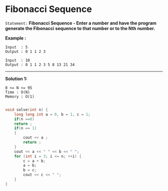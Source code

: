 # Fibonacci Sequence

`Statement:` **Fibonacci Sequence - Enter a number and have the program generate the Fibonacci sequence to that number or to the Nth number.**

**Example :**
```
Input  : 5
Output : 0 1 1 2 3 

Input  : 10
Output : 0 1 1 2 3 5 8 13 21 34
``` 
---
**Solution 1:**
```
0 <= N <= 95
Time : O(N)
Memory : O(1)
```

``` c++

void solve(int n) {
	long long int a = 0, b = 1, c = 1;
	if(n ==0)
	return ;
	if(n == 1)
	{
		cout << a ;
		return ;
	}
	cout << a << " " << b << " ";
	for (int i = 3; i <= n; ++i) {
		c = a + b;
		a = b;
		b = c;
		cout << c << " ";
	}
}

```
